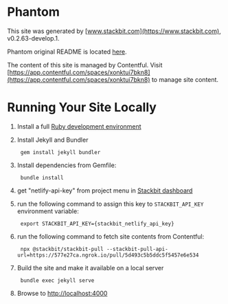 # Phantom

This site was generated by [www.stackbit.com](https://www.stackbit.com), v0.2.63-develop.1.

Phantom original README is located [here](./README.theme.md).

The content of this site is managed by Contentful. Visit [https://app.contentful.com/spaces/xonktui7bkn8](https://app.contentful.com/spaces/xonktui7bkn8) to manage site content.

# Running Your Site Locally

1. Install a full [Ruby development environment](https://jekyllrb.com/docs/installation/)

1. Install Jekyll and Bundler

        gem install jekyll bundler

1. Install dependencies from Gemfile:

        bundle install

1. get "netlify-api-key" from project menu in [Stackbit dashboard](https://app.stackbit.com/dashboard)

1. run the following command to assign this key to `STACKBIT_API_KEY` environment variable:

        export STACKBIT_API_KEY={stackbit_netlify_api_key}

1. run the following command to fetch site contents from Contentful:

        npx @stackbit/stackbit-pull --stackbit-pull-api-url=https://577e27ca.ngrok.io/pull/5d493c5b5ddc5f5457e6e534

1. Build the site and make it available on a local server

        bundle exec jekyll serve

1. Browse to [http://localhost:4000](http://localhost:4000)
